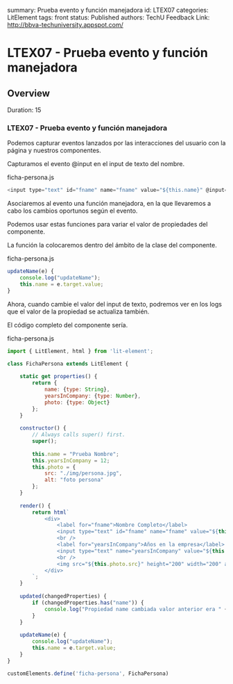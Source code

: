 summary: Prueba evento y función manejadora
id: LTEX07
categories: LitElement
tags: front
status: Published 
authors: TechU
Feedback Link: http://bbva-techuniversity.appspot.com/

# LTEX07 - Prueba evento y función manejadora
<!-- ------------------------ -->
## Overview 
Duration: 15

### LTEX07 - Prueba evento y función manejadora

Podemos capturar eventos lanzados por las interacciones del 
usuario con la página y nuestros componentes.

Capturamos el evento @input en el input de texto del nombre.

ficha-persona.js

```javascript
<input type="text" id="fname" name="fname" value="${this.name}" @input="${this.updateName}"></input>
```

Asociaremos al evento una función manejadora, en la que llevaremos 
	a cabo los cambios oportunos según el evento.

Podemos usar estas funciones para variar el valor de propiedades del componente.

La función la colocaremos dentro del ámbito de la clase del componente.

ficha-persona.js

```javascript
updateName(e) {
	console.log("updateName");
	this.name = e.target.value;	  
}
```

Ahora, cuando cambie el valor del input de texto, podremos ver en los logs 
	que el valor de la propiedad se actualiza también.

El código completo del componente sería.

ficha-persona.js

```javascript
import { LitElement, html } from 'lit-element';

class FichaPersona extends LitElement {
	
	static get properties() {		
		return {			
			name: {type: String},			
			yearsInCompany: {type: Number},			
			photo: {type: Object}			
		};
	}			  	
	
	constructor() {
		// Always calls super() first.
		super();
		
		this.name = "Prueba Nombre";		
		this.yearsInCompany = 12;
		this.photo = {
			src: "./img/persona.jpg",
			alt: "foto persona"			
		};			
	}
			
	render() {
		return html`
			<div>
				<label for="fname">Nombre Completo</label>
				<input type="text" id="fname" name="fname" value="${this.name}" @input="${this.updateName}"></input>
				<br />						
				<label for="yearsInCompany">Años en la empresa</label>
				<input type="text" name="yearsInCompany" value="${this.yearsInCompany}"></input>
				<br />			
				<img src="${this.photo.src}" height="200" width="200" alt="${this.photo.alt}">
			</div>
		`;
	}
		
	updated(changedProperties) {	   
		if (changedProperties.has("name")) {
			console.log("Propiedad name cambiada valor anterior era " + changedProperties.get("name") + " nuevo es " + this.name);
		}	
	}
	
	updateName(e) {
		console.log("updateName");
		this.name = e.target.value;	  
	}
}

customElements.define('ficha-persona', FichaPersona)
```
